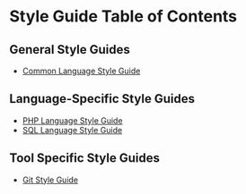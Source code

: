# Style Guide Table of Contents

## General Style Guides

- [Common Language Style Guide](./common.md)

## Language-Specific Style Guides

- [PHP Language Style Guide](./lang/php.md)
- [SQL Language Style Guide](./lang/sql.md)

## Tool Specific Style Guides

- [Git Style Guide](./tools/git.md)
